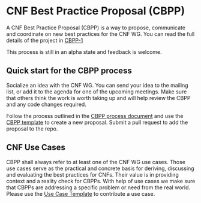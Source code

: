 # CNF Best Practice Proposal (CBPP)

A  CNF Best Practice Proposal (CBPP) is a way to propose, communicate and coordinate on new best practices for the CNF WG. You can read the full details of the project in [CBPP-1](0001-cnf-best-practice-proposal-process.md)

This process is still in an alpha state and feedback is welcome.

## Quick start for the CBPP process

Socialize an idea with the CNF WG. You can send your idea to the mailing list, or add it to the agenda for one of the upcoming meetings. Make sure that others think the work is worth taking up and will help review the CBPP and any code changes required.

Follow the process outlined in the [CBPP process document](0001-cnf-best-practice-proposal-process.md) and use the [CBPP template](NNNN-cbpp-template.md) to create a new proposal. Submit a pull request to add the proposal to the repo.

## CNF Use Cases

CBPP shall always refer to at least one of the CNF WG use cases. Those use cases serve as the practical and concrete basis for deriving, discussing and evaluating the best practices for CNFs. Their value is in providing context and a reality check for CBPPs. With help of use cases we make sure that CBPPs are addressing a specific problem or need from the real world. Please use the [Use Case Template](../use-case/NNNN-UC-template.md) to contribute a use case.
